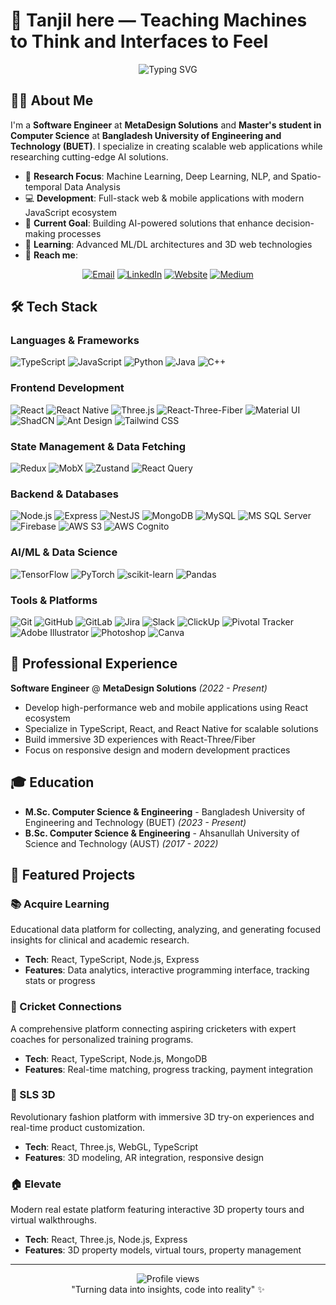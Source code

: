 # 🤖 Tanjil here — Teaching Machines to Think and Interfaces to Feel

<div align="center">
  <img src="https://readme-typing-svg.herokuapp.com/?lines=Software+Engineer+%7C+ML+Researcher;Full+Stack+Developer;React+%7C+TypeScript+%7C+Node.js;Express.js+%7C+NestJS+%7C+MongoDB;Building+AI-Powered+Solutions&font=Fira%20Code&center=true&width=600&height=50&duration=4000&pause=1000" alt="Typing SVG">
</div>


## 👨‍💻 About Me

I'm a **Software Engineer** at **MetaDesign Solutions** and **Master's student in Computer Science** at **Bangladesh University of Engineering and Technology (BUET)**. I specialize in creating scalable web applications while researching cutting-edge AI solutions.

- 🔬 **Research Focus**: Machine Learning, Deep Learning, NLP, and Spatio-temporal Data Analysis
- 💻 **Development**: Full-stack web & mobile applications with modern JavaScript ecosystem
- 🎯 **Current Goal**: Building AI-powered solutions that enhance decision-making processes
- 🌱 **Learning**: Advanced ML/DL architectures and 3D web technologies
- 📧 **Reach me**:
<div align="center">

[![Email](https://img.shields.io/badge/-Email-D14836?style=for-the-badge&logo=gmail&logoColor=white)](mailto:tanjil766@gmail.com)
[![LinkedIn](https://img.shields.io/badge/-LinkedIn-0077B5?style=for-the-badge&logo=linkedin&logoColor=white)](https://www.linkedin.com/in/tanjil-hossain/)
[![Website](https://img.shields.io/badge/-Website-000000?style=for-the-badge&logo=about-dot-me&logoColor=white)](https://tanjilhossain.com/)
[![Medium](https://img.shields.io/badge/-Medium-000000?style=for-the-badge&logo=medium&logoColor=white)](https://medium.com/@dewantanjilhossain)

</div>

## 🛠️ Tech Stack

### Languages & Frameworks
![TypeScript](https://img.shields.io/badge/-TypeScript-3178C6?style=flat-square&logo=typescript&logoColor=white)
![JavaScript](https://img.shields.io/badge/-JavaScript-F7DF1E?style=flat-square&logo=javascript&logoColor=black)
![Python](https://img.shields.io/badge/-Python-3776AB?style=flat-square&logo=python&logoColor=white)
![Java](https://img.shields.io/badge/-Java-007396?style=flat-square&logo=java&logoColor=white)
![C++](https://img.shields.io/badge/-C++-00599C?style=flat-square&logo=cplusplus&logoColor=white)


### Frontend Development
![React](https://img.shields.io/badge/-React-61DAFB?style=flat-square&logo=react&logoColor=black)
![React Native](https://img.shields.io/badge/-React_Native-61DAFB?style=flat-square&logo=react&logoColor=black)
![Three.js](https://img.shields.io/badge/-Three.js-000000?style=flat-square&logo=three.js&logoColor=white)
![React-Three-Fiber](https://img.shields.io/badge/-React--Three--Fiber-000000?style=flat-square&logo=three.js&logoColor=white)
![Material UI](https://img.shields.io/badge/-Material%20UI-0081CB?style=flat-square&logo=mui&logoColor=white)
![ShadCN](https://img.shields.io/badge/-ShadCN-111111?style=flat-square)
![Ant Design](https://img.shields.io/badge/-AntD-0170FE?style=flat-square&logo=antdesign&logoColor=white)
![Tailwind CSS](https://img.shields.io/badge/-Tailwind_CSS-38B2AC?style=flat-square&logo=tailwind-css&logoColor=white)

### State Management & Data Fetching
![Redux](https://img.shields.io/badge/-Redux-764ABC?style=flat-square&logo=redux&logoColor=white)
![MobX](https://img.shields.io/badge/-MobX-FF9955?style=flat-square&logo=mobx&logoColor=black)
![Zustand](https://img.shields.io/badge/-Zustand-FFB900?style=flat-square&logo=zustand&logoColor=black)
![React Query](https://img.shields.io/badge/-React_Query-FF4154?style=flat-square&logo=react-query&logoColor=white)


### Backend & Databases
![Node.js](https://img.shields.io/badge/-Node.js-339933?style=flat-square&logo=node.js&logoColor=white)
![Express](https://img.shields.io/badge/-Express-000000?style=flat-square&logo=express&logoColor=white)
![NestJS](https://img.shields.io/badge/-NestJS-E0234E?style=flat-square&logo=nestjs&logoColor=white)
![MongoDB](https://img.shields.io/badge/-MongoDB-47A248?style=flat-square&logo=mongodb&logoColor=white)
![MySQL](https://img.shields.io/badge/-MySQL-4479A1?style=flat-square&logo=mysql&logoColor=white)
![MS SQL Server](https://img.shields.io/badge/-MSSQL-CC2927?style=flat-square&logo=microsoftsqlserver&logoColor=white)
![Firebase](https://img.shields.io/badge/-Firebase-FFCA28?style=flat-square&logo=firebase&logoColor=black)
![AWS S3](https://img.shields.io/badge/-AWS_S3-569A31?style=flat-square&logo=amazons3&logoColor=white)
![AWS Cognito](https://img.shields.io/badge/-AWS_Cognito-DD344C?style=flat-square&logo=amazonaws&logoColor=white)


### AI/ML & Data Science
![TensorFlow](https://img.shields.io/badge/-TensorFlow-FF6F00?style=flat-square&logo=tensorflow&logoColor=white)
![PyTorch](https://img.shields.io/badge/-PyTorch-EE4C2C?style=flat-square&logo=pytorch&logoColor=white)
![scikit-learn](https://img.shields.io/badge/-scikit--learn-F7931E?style=flat-square&logo=scikit-learn&logoColor=white)
![Pandas](https://img.shields.io/badge/-Pandas-150458?style=flat-square&logo=pandas&logoColor=white)

### Tools & Platforms
![Git](https://img.shields.io/badge/-Git-F05032?style=flat-square&logo=git&logoColor=white)
![GitHub](https://img.shields.io/badge/-GitHub-181717?style=flat-square&logo=github)
![GitLab](https://img.shields.io/badge/-GitLab-FC6D26?style=flat-square&logo=gitlab&logoColor=white)
![Jira](https://img.shields.io/badge/-Jira-0052CC?style=flat-square&logo=jira&logoColor=white)
![Slack](https://img.shields.io/badge/-Slack-4A154B?style=flat-square&logo=slack&logoColor=white)
![ClickUp](https://img.shields.io/badge/-ClickUp-7B68EE?style=flat-square&logo=clickup&logoColor=white)
![Pivotal Tracker](https://img.shields.io/badge/-Pivotal_Tracker-517DCC?style=flat-square&logo=pivotaltracker&logoColor=white)
![Adobe Illustrator](https://img.shields.io/badge/-Illustrator-FF9A00?style=flat-square&logo=adobeillustrator&logoColor=white)
![Photoshop](https://img.shields.io/badge/-Photoshop-31A8FF?style=flat-square&logo=adobephotoshop&logoColor=white)
![Canva](https://img.shields.io/badge/-Canva-00C4CC?style=flat-square&logo=canva&logoColor=white)


## 💼 Professional Experience

**Software Engineer** @ **MetaDesign Solutions** *(2022 - Present)*
- Develop high-performance web and mobile applications using React ecosystem
- Specialize in TypeScript, React, and React Native for scalable solutions
- Build immersive 3D experiences with React-Three/Fiber
- Focus on responsive design and modern development practices

## 🎓 Education

- **M.Sc. Computer Science & Engineering** - Bangladesh University of Engineering and Technology (BUET) *(2023 - Present)*
- **B.Sc. Computer Science & Engineering** - Ahsanullah University of Science and Technology (AUST) *(2017 - 2022)*

## 🚀 Featured Projects

### 📚 Acquire Learning
Educational data platform for collecting, analyzing, and generating focused insights for clinical and academic research.
- **Tech**: React, TypeScript, Node.js, Express
- **Features**: Data analytics, interactive programming interface, tracking stats or progress

### 🏏 Cricket Connections
A comprehensive platform connecting aspiring cricketers with expert coaches for personalized training programs.
- **Tech**: React, TypeScript, Node.js, MongoDB
- **Features**: Real-time matching, progress tracking, payment integration

### 👗 SLS 3D
Revolutionary fashion platform with immersive 3D try-on experiences and real-time product customization.
- **Tech**: React, Three.js, WebGL, TypeScript
- **Features**: 3D modeling, AR integration, responsive design

### 🏠 Elevate
Modern real estate platform featuring interactive 3D property tours and virtual walkthroughs.
- **Tech**: React, Three.js, Node.js, Express
- **Features**: 3D property models, virtual tours, property management

---

<div align="center">
  <img src="https://komarev.com/ghpvc/?username=tanjil072&color=blueviolet&style=flat-square&label=Profile+Views" alt="Profile views" />
</div>


<div align="center">
"Turning data into insights, code into reality" ✨
</div>
